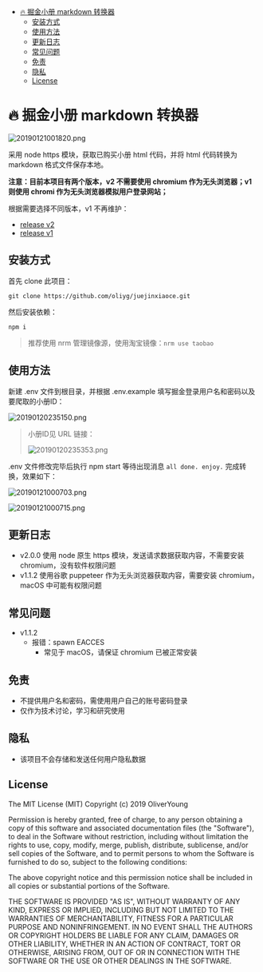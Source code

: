 - [🔥 掘金小册 markdown 转换器](#%F0%9F%94%A5-%E6%8E%98%E9%87%91%E5%B0%8F%E5%86%8C-markdown-%E8%BD%AC%E6%8D%A2%E5%99%A8)
  - [安装方式](#%E5%AE%89%E8%A3%85%E6%96%B9%E5%BC%8F)
  - [使用方法](#%E4%BD%BF%E7%94%A8%E6%96%B9%E6%B3%95)
  - [更新日志](#%E6%9B%B4%E6%96%B0%E6%97%A5%E5%BF%97)
  - [常见问题](#%E5%B8%B8%E8%A7%81%E9%97%AE%E9%A2%98)
  - [免责](#%E5%85%8D%E8%B4%A3)
  - [隐私](#%E9%9A%90%E7%A7%81)
  - [License](#license)

# 🔥 掘金小册 markdown 转换器

![20190121001820.png](https://i.loli.net/2019/01/21/5c449f4dbc3d5.png)

采用 node https 模块，获取已购买小册 html 代码，并将 html 代码转换为 markdown 格式文件保存本地。

**注意：目前本项目有两个版本，v2 不需要使用 chromium 作为无头浏览器；v1 则使用 chromi 作为无头浏览器模拟用户登录网站；**

根据需要选择不同版本，v1 不再维护：

- [release v2](https://github.com/oliyg/juejinxiaoce/releases/tag/v2.0.0)
- [release v1](https://github.com/oliyg/juejinxiaoce/releases/tag/1.1.2)

## 安装方式

首先 clone 此项目：

`git clone https://github.com/oliyg/juejinxiaoce.git`

然后安装依赖：

`npm i`

> 推荐使用 nrm 管理镜像源，使用淘宝镜像：`nrm use taobao`

## 使用方法

新建 .env 文件到根目录，并根据 .env.example 填写掘金登录用户名和密码以及要爬取的小册ID：

![20190120235150.png](https://i.loli.net/2019/01/20/5c4499178bb83.png)

> 小册ID见 URL 链接：
> 
> ![20190120235353.png](https://i.loli.net/2019/01/20/5c4499929e48e.png)

.env 文件修改完毕后执行 npm start 等待出现消息 `all done. enjoy.` 完成转换，效果如下：

![20190121000703.png](https://i.loli.net/2019/01/21/5c449ca8d869e.png)

![20190121000715.png](https://i.loli.net/2019/01/21/5c449cb443d62.png)

## 更新日志

- v2.0.0 使用 node 原生 https 模块，发送请求数据获取内容，不需要安装 chromium，没有软件权限问题
- v1.1.2 使用谷歌 puppeteer 作为无头浏览器获取内容，需要安装 chromium，macOS 中可能有权限问题

## 常见问题

- v1.1.2
  - 报错：spawn EACCES
    - 常见于 macOS，请保证 chromium 已被正常安装

## 免责

- 不提供用户名和密码，需使用用户自己的账号密码登录
- 仅作为技术讨论，学习和研究使用

## 隐私

- 该项目不会存储和发送任何用户隐私数据

## License

The MIT License (MIT)
Copyright (c) 2019 OliverYoung


Permission is hereby granted, free of charge, to any person obtaining a copy
of this software and associated documentation files (the "Software"), to deal
in the Software without restriction, including without limitation the rights
to use, copy, modify, merge, publish, distribute, sublicense, and/or sell
copies of the Software, and to permit persons to whom the Software is
furnished to do so, subject to the following conditions:

The above copyright notice and this permission notice shall be included in all
copies or substantial portions of the Software.

THE SOFTWARE IS PROVIDED "AS IS", WITHOUT WARRANTY OF ANY KIND,
EXPRESS OR IMPLIED, INCLUDING BUT NOT LIMITED TO THE WARRANTIES OF
MERCHANTABILITY, FITNESS FOR A PARTICULAR PURPOSE AND NONINFRINGEMENT.
IN NO EVENT SHALL THE AUTHORS OR COPYRIGHT HOLDERS BE LIABLE FOR ANY CLAIM,
DAMAGES OR OTHER LIABILITY, WHETHER IN AN ACTION OF CONTRACT, TORT OR
OTHERWISE, ARISING FROM, OUT OF OR IN CONNECTION WITH THE SOFTWARE OR THE USE
OR OTHER DEALINGS IN THE SOFTWARE.
